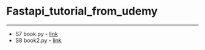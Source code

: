 # Fastapi_tutorial_from_udemy
---
- S7 book.py - [link](https://github.com/JYPark-Code/fast_api_tutorial_udemy/blob/Main/Book_Project/books.py)
- S8 book2.py - [link](https://github.com/JYPark-Code/fast_api_tutorial_udemy/blob/Main/Book_Project/books2.py)
